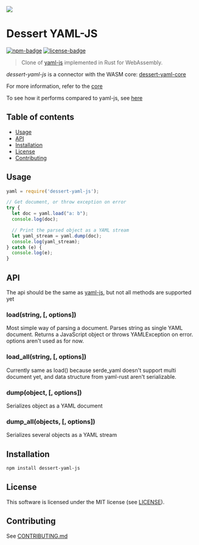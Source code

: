 [![](https://user-images.githubusercontent.com/25987204/78205790-10b0c680-74d8-11ea-9767-5bb93e920044.png)](https://dessert.dev/)

Dessert YAML-JS
============

[![npm-badge]][npm-url]
[![license-badge]][license]

[npm-badge]: https://img.shields.io/npm/v/dessert-yaml-js.svg
[npm-url]: https://www.npmjs.org/package/dessert-yaml-js
[license-badge]: https://img.shields.io/github/license/dessert-wasm/dessert-yaml-js
[license]: LICENSE_MIT

> Clone of [yaml-js] implemented in Rust for WebAssembly.

*dessert-yaml-js* is a connector with the WASM core: [dessert-yaml-core]

For more information, refer to the [core]

[yaml-js]: https://github.com/connec/yaml-js#api-summary
[dessert-yaml-core]: https://github.com/dessert-wasm/dessert-yaml-core
[core]: https://github.com/dessert-wasm/dessert-yaml-core#readme

To see how it performs compared to yaml-js, see [here]

[here]: https://github.com/dessert-wasm/dessert-yaml-core#performance

## Table of contents
* [Usage](#usage)
* [API](#api)
* [Installation](#installation)
* [License](#license)
* [Contributing](#contributing)


## Usage

``` javascript
yaml = require('dessert-yaml-js');

// Get document, or throw exception on error
try {
  let doc = yaml.load("a: b");
  console.log(doc);

  // Print the parsed object as a YAML stream
  let yaml_stream = yaml.dump(doc);
  console.log(yaml_stream);
} catch (e) {
  console.log(e);
}
```

## API

The api should be the same as [yaml-js], but not all methods are supported yet

[yaml-js]: https://github.com/connec/yaml-js#api-summary

### load(string, [, options])
Most simple way of parsing a document. Parses string as single YAML document. Returns a JavaScript object or throws YAMLException on error. options aren't used as for now.


### load_all(string, [, options])
Currently same as load() because serde_yaml doesn't support multi document yet, and data structure from yaml-rust aren't serializable.

### dump(object, [, options])
Serializes object as a YAML document

### dump_all(objects, [, options])
Serializes several objects as a YAML stream


## Installation
```sh
npm install dessert-yaml-js
```

## License
This software is licensed under the MIT license (see [LICENSE](LICENSE_MIT)).


## Contributing
See [CONTRIBUTING.md](CONTRIBUTING.md)
